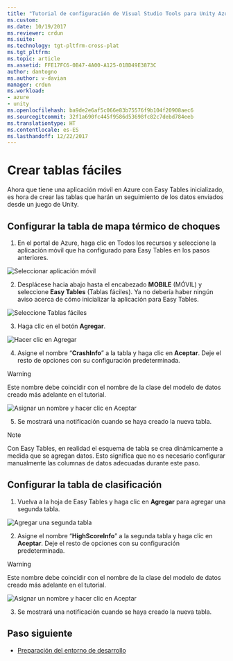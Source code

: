 ```yaml
---
title: "Tutorial de configuración de Visual Studio Tools para Unity Azure| Microsoft Docs"
ms.custom: 
ms.date: 10/19/2017
ms.reviewer: crdun
ms.suite: 
ms.technology: tgt-pltfrm-cross-plat
ms.tgt_pltfrm: 
ms.topic: article
ms.assetid: FFE17FC6-0B47-4A00-A125-01BD49E3873C
author: dantogno
ms.author: v-davian
manager: crdun
ms.workload:
- azure
- unity
ms.openlocfilehash: ba9de2e6af5c066e83b75576f9b104f20908aec6
ms.sourcegitcommit: 32f1a690fc445f9586d53698fc82c7debd784eeb
ms.translationtype: HT
ms.contentlocale: es-ES
ms.lasthandoff: 12/22/2017
---
```

# <a name="create-easy-tables"></a>Crear tablas fáciles

Ahora que tiene una aplicación móvil en Azure con Easy Tables inicializado, es hora de crear las tablas que harán un seguimiento de los datos enviados desde un juego de Unity.

## <a name="setup-the-crash-heatmap-table"></a>Configurar la tabla de mapa térmico de choques

1. En el portal de Azure, haga clic en Todos los recursos y seleccione la aplicación móvil que ha configurado para Easy Tables en los pasos anteriores.

  ![Seleccionar aplicación móvil](media/vstu_azure-setup-table-schema-image1.png)

2. Desplácese hacia abajo hasta el encabezado **MOBILE** (MÓVIL) y seleccione **Easy Tables** (Tablas fáciles). Ya no debería haber ningún aviso acerca de cómo inicializar la aplicación para Easy Tables.  

  ![Seleccione Tablas fáciles](media/vstu_azure-setup-table-schema-image2.png)

3. Haga clic en el botón **Agregar**.

  ![Hacer clic en Agregar](media/vstu_azure-setup-table-schema-image3.png)

4. Asigne el nombre “**CrashInfo**” a la tabla y haga clic en **Aceptar**. Deje el resto de opciones con su configuración predeterminada.

  > [!WARNING]
  > Este nombre debe coincidir con el nombre de la clase del modelo de datos creado más adelante en el tutorial.

  ![Asignar un nombre y hacer clic en Aceptar](media/vstu_azure-setup-table-schema-image4.png)

5. Se mostrará una notificación cuando se haya creado la nueva tabla.

> [!NOTE]
> Con Easy Tables, en realidad el esquema de tabla se crea dinámicamente a medida que se agregan datos. Esto significa que no es necesario configurar manualmente las columnas de datos adecuadas durante este paso.

## <a name="setup-the-leaderboard-table"></a>Configurar la tabla de clasificación

1. Vuelva a la hoja de Easy Tables y haga clic en **Agregar** para agregar una segunda tabla.

  ![Agregar una segunda tabla](media/vstu_azure-setup-table-schema-image10.png)

2. Asigne el nombre “**HighScoreInfo**” a la segunda tabla y haga clic en **Aceptar**. Deje el resto de opciones con su configuración predeterminada.

  > [!WARNING]
  > Este nombre debe coincidir con el nombre de la clase del modelo de datos creado más adelante en el tutorial.

  ![Asignar un nombre y hacer clic en Aceptar](media/vstu_azure-setup-table-schema-image11.png)

3. Se mostrará una notificación cuando se haya creado la nueva tabla.


## <a name="next-step"></a>Paso siguiente

* [Preparación del entorno de desarrollo](visual-studio-tools-for-unity-azure-prepare.md)
